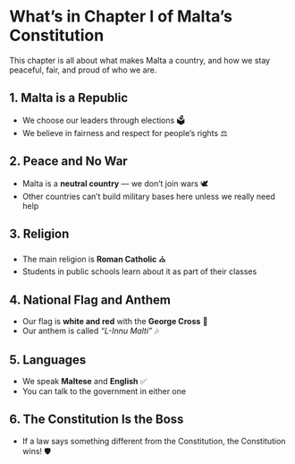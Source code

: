 # What’s in Chapter I of Malta’s Constitution

This chapter is all about what makes Malta a country, and how we stay peaceful, fair, and proud of who we are.

## 1. Malta is a Republic

- We choose our leaders through elections 🗳️
- We believe in fairness and respect for people’s rights ⚖️

## 2. Peace and No War

- Malta is a **neutral country** — we don’t join wars 🕊️
- Other countries can’t build military bases here unless we really need help

## 3. Religion

- The main religion is **Roman Catholic** ⛪
- Students in public schools learn about it as part of their classes

## 4. National Flag and Anthem

- Our flag is **white and red** with the **George Cross** 🚩
- Our anthem is called _“L-Innu Malti”_ 🎶

## 5. Languages

- We speak **Maltese** and **English** ✅
- You can talk to the government in either one

## 6. The Constitution Is the Boss

- If a law says something different from the Constitution, the Constitution wins! 🛡️

